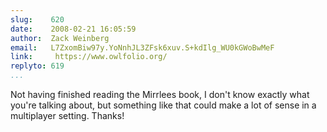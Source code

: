 ```yaml
---
slug:    620
date:    2008-02-21 16:05:59
author:  Zack Weinberg
email:   L7ZxomBiw97y.YoNnhJL3ZFsk6xuv.S+kdIlg_WU0kGWoBwMeF
link:     https://www.owlfolio.org/
replyto: 619
...
```


Not having finished reading the Mirrlees book, I don't know exactly
what you're talking about, but something like that could make a lot of
sense in a multiplayer setting.  Thanks!
